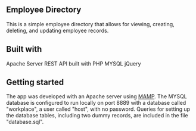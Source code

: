 ## Employee Directory

This is a simple employee directory that allows for viewing, creating, deleting, and updating employee records.

## Built with

Apache Server
REST API built with PHP
MYSQL
jQuery

## Getting started

The app was developed with an Apache server using [MAMP](https://www.mamp.info/en/). The MYSQL database is configured to run locally on port 8889 with a database called "workplace", a user called "host", with no password. Queries for setting up the database tables, including two dummy records, are included in the file "database.sql".